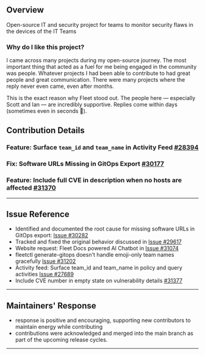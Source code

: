 ## Overview
Open-source IT and security project for teams to monitor security flaws in the devices of the IT Teams

### Why do I like this project?
I came across many projects during my open-source journey.
The most important thing that acted as a fuel for me being engaged in the community was people.
Whatever projects I had been able to contribute to had great people and great communication.
There were many projects where the reply never even came, even after months.

This is the exact reason why Fleet stood out. The people here — especially Scott and Ian — are incredibly supportive. Replies come within days (sometimes even in seconds 🙌).


## Contribution Details
### Feature: Surface `team_id` and `team_name` in Activity Feed [#28394](https://github.com/fleetdm/fleet/pull/28394)
### Fix: Software URLs Missing in GitOps Export [#30177](https://github.com/fleetdm/fleet/pull/30177)
### Feature: Include full CVE in description when no hosts are affected [#31370](https://github.com/fleetdm/fleet/pull/31370)

---
## Issue Reference

- Identified and documented the root cause for missing software URLs in GitOps export: [Issue #30282](https://github.com/fleetdm/fleet/issues/30282)
- Tracked and fixed the original behavior discussed in [Issue #29617](https://github.com/fleetdm/fleet/issues/29617)
- Website request: Fleet Docs powered AI Chatbot in [Issue #31074](https://github.com/fleetdm/fleet/issues/31074)
- fleetctl generate-gitops doesn't handle emoji-only team names gracefully [Issue #31202](https://github.com/fleetdm/fleet/issues/31202)
- Activity feed: Surface team_id and team_name in policy and query activities [Issue #27689](https://github.com/fleetdm/fleet/issues/27689)
- Include CVE number in empty state on vulnerability details [#31377](https://github.com/fleetdm/fleet/issues/31377)
---

## Maintainers' Response

- response is positive and encouraging, supporting new contributors to maintain energy while contributing
- contributions were acknowledged and merged into the main branch as part of the upcoming release cycles.

---
